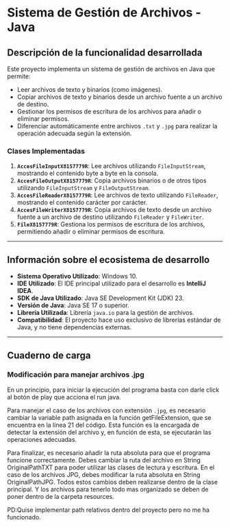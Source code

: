 # Sistema de Gestión de Archivos - Java

## Descripción de la funcionalidad desarrollada

Este proyecto implementa un sistema de gestión de archivos en Java que permite:
- Leer archivos de texto y binarios (como imágenes).
- Copiar archivos de texto y binarios desde un archivo fuente a un archivo de destino.
- Gestionar los permisos de escritura de los archivos para añadir o eliminar permisos.
- Diferenciar automáticamente entre archivos `.txt` y `.jpg` para realizar la operación adecuada según la extensión.

### Clases Implementadas
1. **`AccesFileInputX8157779R`**: Lee archivos utilizando `FileInputStream`, mostrando el contenido byte a byte en la consola.
2. **`AccesFileOutputX8157779R`**: Copia archivos binarios o de otros tipos utilizando `FileInputStream` y `FileOutputStream`.
3. **`AccesFileReaderX8157779R`**: Lee archivos de texto utilizando `FileReader`, mostrando el contenido carácter por carácter.
4. **`AccesFileWriterX8157779R`**: Copia archivos de texto desde un archivo fuente a un archivo de destino utilizando `FileReader` y `FileWriter`.
5. **`FileX8157779R`**: Gestiona los permisos de escritura de los archivos, permitiendo añadir o eliminar permisos de escritura.

---

## Información sobre el ecosistema de desarrollo

- **Sistema Operativo Utilizado**: Windows 10.
- **IDE Utilizado**: El IDE principal utilizado para el desarrollo es **IntelliJ IDEA**.
- **SDK de Java Utilizado**: Java SE Development Kit (JDK) 23.
- **Versión de Java**: Java SE 17 o superior.
- **Librería Utilizada**: Librería `java.io` para la gestión de archivos.
- **Compatibilidad**: El proyecto hace uso exclusivo de librerías estándar de Java, y no tiene dependencias externas.

---

## Cuaderno de carga

### Modificación para manejar archivos .jpg

En un principio, para iniciar la ejecución del programa basta con darle click al botón de play que acciona el run java.

Para manejar el caso de los archivos con extensión `.jpg`, es necesario cambiar la variable path asignada en la función getFileExtension, que se encuentra en la línea 21 del código. Esta función es la encargada de detectar la extensión del archivo y, en función de esta, se ejecutarán las operaciones adecuadas.

Para finalizar, es necesario añadir la ruta absoluta para que el programa funcione correctamente. Debes cambiar la ruta del archivo en String OriginalPathTXT para poder utilizar las clases de lectura y escritura. En el caso de los archivos JPG, debes modificar la ruta absoluta en String OriginalPathJPG. Todos estos cambios deben realizarse dentro de la clase principal. Y los archivos para tenerlo todo mas organizado se deben de poner dentro de la carpeta resources.

PD:Quise implementar path relativos dentro del proyecto pero no me ha funcionado.
